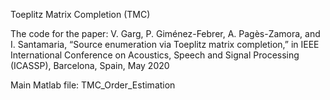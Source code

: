 Toeplitz Matrix Completion (TMC)

The code for the paper:
V. Garg, P. Giménez-Febrer, A. Pagès-Zamora, and I. Santamaria, “Source enumeration via Toeplitz matrix completion,” in IEEE International Conference on Acoustics, Speech and Signal Processing (ICASSP), Barcelona, Spain, May 2020

Main Matlab file: TMC_Order_Estimation
